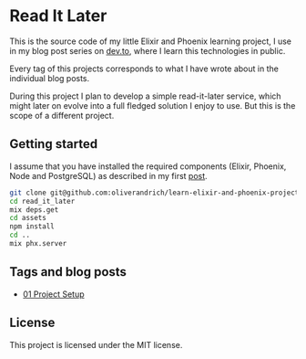 # Read It Later

This is the source code of my little Elixir and Phoenix learning project, I use in my blog post series on [dev.to](https://dev.to/), where I learn this technologies in public.

Every tag of this projects corresponds to what I have wrote about in the individual blog posts.

During this project I plan to develop a simple read-it-later service, which might later on evolve into a full fledged solution I enjoy to use. But this is the scope of a different project.

## Getting started

I assume that you have installed the required components (Elixir, Phoenix, Node and PostgreSQL) as described in my first [post](https://dev.to/oliverandrich/learn-elixir-and-phoenix-by-building-a-read-it-later-service-project-setup-3d1c).

```bash
git clone git@github.com:oliverandrich/learn-elixir-and-phoenix-project.git read_it_later
cd read_it_later
mix deps.get
cd assets
npm install
cd ..
mix phx.server
```

## Tags and blog posts

- [01 Project Setup](https://dev.to/oliverandrich/learn-elixir-and-phoenix-by-building-a-read-it-later-service-project-setup-3d1c)

## License

This project is licensed under the MIT license.
